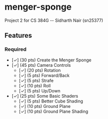 # menger-sponge

Project 2 for CS 384G -- Sidharth Nair (sn25377)

## Features

### Required

- [✓] (30 pts) Create the Menger Sponge
- [✓] (45 pts) Camera Controls
    - [✓] (20 pts) Rotation
    - [✓] (5 pts) Forward/Back
    - [✓] (5 pts) Strafe
    - [✓] (10 pts) Roll
    - [✓] (5 pts) Up/Down
- [✓] (25 pts) Some Basic Shaders
    - [✓] (5 pts) Better Cube Shading
    - [✓] (10 pts) Ground Plane
    - [✓] (10 pts) Ground Plane Shading
